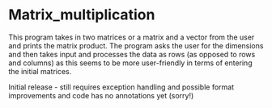 # Matrix_multiplication

This program takes in two matrices or a matrix and a vector from the user and prints the matrix product.  The program asks the user for the dimensions and then takes input and processes the data as rows (as opposed to rows and columns) as this seems to be more user-friendly in terms of entering the initial matrices.

Initial release - still requires exception handling and possible format improvements and code has no annotations yet (sorry!)
